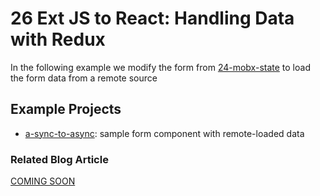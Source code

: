 # 26 Ext JS to React: Handling Data with Redux

In the following example we modify the form from [24-mobx-state](../24-mobx-state/) to load the form data from a remote source

## Example Projects

 - [a-sync-to-async](./a-sync-to-async): sample form component with remote-loaded data

### Related Blog Article

[COMING SOON](#)